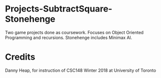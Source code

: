 # Projects-SubtractSquare-Stonehenge
Two game projects done as coursework. Focuses on Object Oriented Programming and recursions. Stonehenge includes Minimax AI.

# Credits
Danny Heap, for instruction of CSC148 Winter 2018 at University of Toronto
